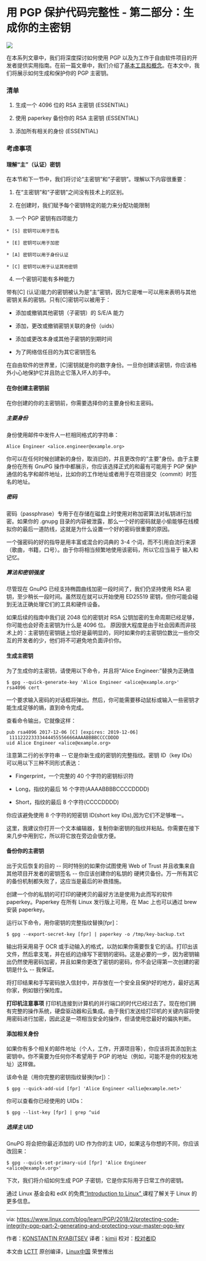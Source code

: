 用 PGP 保护代码完整性 - 第二部分：生成你的主密钥
======

![](https://www.linux.com/sites/lcom/files/styles/rendered_file/public/binary-1538717_1920.png?itok=kv_sxSnf)

在本系列文章中，我们将深度探讨如何使用 PGP 以及为工作于自由软件项目的开发者提供实用指南。在前一篇文章中，我们介绍了[基本工具和概念][1]。在本文中，我们将展示如何生成和保护你的 PGP 主密钥。

### 清单
  
  1. 生成一个 4096 位的 RSA 主密钥 (ESSENTIAL)
  
  2. 使用 paperkey 备份你的 RSA 主密钥 (ESSENTIAL)
  
  3. 添加所有相关的身份 (ESSENTIAL)




### 考虑事项

#### 理解“主”（认证）密钥

在本节和下一节中，我们将讨论“主密钥”和“子密钥”。理解以下内容很重要：

  1. 在“主密钥”和“子密钥”之间没有技术上的区别。
  
  2. 在创建时，我们赋予每个密钥特定的能力来分配功能限制
  
  3. 一个 PGP 密钥有四项能力
    
    * [S] 密钥可以用于签名
    
    * [E] 密钥可以用于加密

    * [A] 密钥可以用于身份认证

    * [C] 密钥可以用于认证其他密钥
    
  4. 一个密钥可能有多种能力




带有[C] (认证)能力的密钥被认为是“主”密钥，因为它是唯一可以用来表明与其他密钥关系的密钥。只有[C]密钥可以被用于：

  * 添加或撤销其他密钥（子密钥）的 S/E/A 能力
  
  * 添加，更改或撤销密钥关联的身份（uids）
  
  * 添加或更改本身或其他子密钥的到期时间
  
  * 为了网络信任目的为其它密钥签名




在自由软件的世界里，[C]密钥就是你的数字身份。一旦你创建该密钥，你应该格外小心地保护它并且防止它落入坏人的手中。

#### 在你创建主密钥前

在你创建的你的主密钥前，你需要选择你的主要身份和主密码。

##### 主要身份

身份使用邮件中发件人一栏相同格式的字符串：
```
Alice Engineer <alice.engineer@example.org>

```

你可以在任何时候创建新的身份，取消旧的，并且更改你的“主要”身份。由于主要身份在所有 GnuPG 操作中都展示，你应该选择正式的和最有可能用于 PGP 保护通信的名字和邮件地址，比如你的工作地址或者用于在项目提交（commit）时签名的地址。

##### 密码

密码（passphrase）专用于在存储在磁盘上时使用对称加密算法对私钥进行加密。如果你的 .gnupg 目录的内容被泄露，那么一个好的密码就是小偷能够在线模拟你的最后一道防线，这就是为什么设置一个好的密码很重要的原因。

一个强密码的好的指导是用丰富或混合的词典的 3-4 个词，而不引用自流行来源（歌曲，书籍，口号）。由于你将相当频繁地使用该密码，所以它应当易于 输入和记忆。

##### 算法和密钥强度

尽管现在 GnuPG 已经支持椭圆曲线加密一段时间了，我们仍坚持使用 RSA 密钥，至少稍长一段时间。虽然现在就可以开始使用 ED25519 密钥，但你可能会碰到无法正确处理它们的工具和硬件设备。

如果后续的指南中我们说 2048 位的密钥对 RSA 公钥加密的生命周期已经足够，你可能也会好奇主密钥为什么是 4096 位。 原因很大程度是由于社会因素而非技术上的：主密钥在密钥链上恰好是最明显的，同时如果你的主密钥位数比一些你交互的开发者的少，他们将不可避免地负面评价你。

#### 生成主密钥

为了生成你的主密钥，请使用以下命令，并且将“Alice Engineer:”替换为正确值
```
$ gpg --quick-generate-key 'Alice Engineer <alice@example.org>' rsa4096 cert

```

一个要求输入密码的对话框将弹出。然后，你可能需要移动鼠标或输入一些密钥才能生成足够的熵，直到命令完成。

查看命令输出，它就像这样：
```
pub rsa4096 2017-12-06 [C] [expires: 2019-12-06]
 111122223333444455556666AAAABBBBCCCCDDDD
uid Alice Engineer <alice@example.org>

```

注意第二行的长字符串 -- 它是你新生成的密钥的完整指纹。密钥 ID（key IDs）可以用以下三种不同形式表达：

  * Fingerprint，一个完整的 40 个字符的密钥标识符
  
  * Long，指纹的最后 16 个字符(AAAABBBBCCCCDDDD)
  
  * Short，指纹的最后 8 个字符(CCCCDDDD)




你应该避免使用 8 个字符的短密钥 ID(short key IDs),因为它们不足够唯一。

这里，我建议你打开一个文本编辑器，复制你新密钥的指纹并粘贴。你需要在接下来几步中用到它，所以将它放在旁边会很方便。

#### 备份你的主密钥

出于灾后恢复的目的 -- 同时特别的如果你试图使用 Web of Trust 并且收集来自其他项目开发者的密钥签名 -- 你应该创建你的私钥的 硬拷贝备份。万一所有其它的备份机制都失败了，这应当是最后的补救措施。

创建一个你的私钥的可打印的硬拷贝的最好方法是使用为此而写的软件 paperkey。Paperkey 在所有 Linux 发行版上可用，在 Mac 上也可以通过 brew 安装 paperkey。

运行以下命令，用你密钥的完整指纹替换[fpr]：
```
$ gpg --export-secret-key [fpr] | paperkey -o /tmp/key-backup.txt

```

输出将采用易于 OCR 或手动输入的格式，以防如果你需要恢复它的话。打印出该文件，然后拿支笔，并在纸的边缘写下密钥的密码。这是必要的一步，因为密钥输出仍然使用密码加密，并且如果你更改了密钥的密码，你不会记得第一次创建的密钥是什么 -- 我保证。

将打印结果和手写密码放入信封中，并存放在一个安全且保护好的地方，最好远离你家，例如银行保险库。

**打印机注意事项** 打印机连接到计算机的并行端口的时代已经过去了。现在他们拥有完整的操作系统，硬盘驱动器和云集成。由于我们发送给打印机的关键内容将使用密码进行加密，因此这是一项相当安全的操作，但请使用您最好的偏执判断。

#### 添加相关身份

如果你有多个相关的邮件地址（个人，工作，开源项目等），你应该将其添加到主密钥中。你不需要为任何你不希望用于 PGP 的地址（例如，可能不是你的校友地址）这样做。

该命令是（用你完整的密钥指纹替换[fpr]）：
```
$ gpg --quick-add-uid [fpr] 'Alice Engineer <allie@example.net>'

```

你可以查看你已经使用的 UIDs：
```
$ gpg --list-key [fpr] | grep ^uid

```

##### 选择主 UID

GnuPG 将会把你最近添加的 UID 作为你的主 UID，如果这与你想的不同，你应该改回来：
```
$ gpg --quick-set-primary-uid [fpr] 'Alice Engineer <alice@example.org>'

```

下次，我们将介绍如何生成 PGP 子密钥，它是你实际用于日常工作的密钥。

通过 Linux 基金会和 edX 的免费[“Introduction to Linux” ][2]课程了解关于 Linux 的更多信息。

--------------------------------------------------------------------------------

via: https://www.linux.com/blog/learn/PGP/2018/2/protecting-code-integrity-pgp-part-2-generating-and-protecting-your-master-pgp-key

作者：[KONSTANTIN RYABITSEV][a]
译者：[kimii](https://github.com/kimii)
校对：[校对者ID](https://github.com/校对者ID)

本文由 [LCTT](https://github.com/LCTT/TranslateProject) 原创编译，[Linux中国](https://linux.cn/) 荣誉推出

[a]:https://www.linux.com/users/mricon
[1]:https://www.linux.com/blog/learn/2018/2/protecting-code-integrity-pgp-part-1-basic-pgp-concepts-and-tools
[2]:https://training.linuxfoundation.org/linux-courses/system-administration-training/introduction-to-linux
